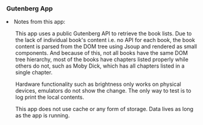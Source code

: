 <h3>Gutenberg App</h3>
<li>Notes from this app:</li>
<ul>
  This app uses a public Gutenberg API to retrieve the book lists. Due to the lack of individual book's content i.e. no API for each book, the book content
is parsed from the DOM tree using Jsoup and rendered as small components. And because of this, not all books have the same DOM tree hierarchy, most of
the books have chapters listed properly while others do not, such as Moby Dick, which has all chapters listed in a single chapter.
</ul>
<ul>
  Hardware functionality such as brightness only works on physical devices, emulators do not show the change. The only way to test is to log print the local
contents.
</ul>
<ul>
  This app does not use cache or any form of storage. Data lives as long as the app is running.
</ul>
